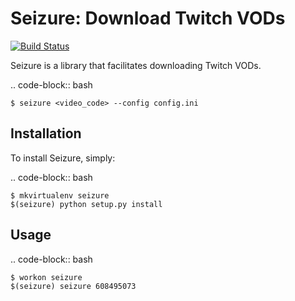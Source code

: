 Seizure: Download Twitch VODs
=============================
[![Build Status](https://travis-ci.org/ShaneDrury/seizure.svg?branch=master)](https://travis-ci.org/ShaneDrury/seizure)

Seizure is a library that facilitates downloading Twitch VODs. 

.. code-block:: bash

    $ seizure <video_code> --config config.ini
    
Installation
------------
To install Seizure, simply:

.. code-block:: bash

    $ mkvirtualenv seizure
    $(seizure) python setup.py install

Usage
-----
.. code-block:: bash

    $ workon seizure
    $(seizure) seizure 608495073